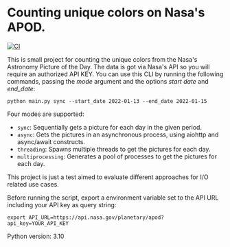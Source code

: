 # Counting unique colors on Nasa's APOD.

[![CI](https://github.com/alejandro-zuleta-globant/nasa-pod/actions/workflows/python-app.yml/badge.svg?branch=main)](https://github.com/alejandro-zuleta-globant/nasa-pod/actions/workflows/python-app.yml)

This is small project for counting the unique colors from the Nasa's Astronomy Picture of the Day. The data is got via Nasa's API so you will require an authorized API KEY. You can use this CLI by running the following commands, passing the _mode_ argument and the options _start date_ and _end_date_:

```shell
python main.py sync --start_date 2022-01-13 --end_date 2022-01-15
```

Four modes are supported:

- `sync`: Sequentially gets a picture for each day in the given period.
- `async`: Gets the pictures in an asynchronous process, using aiohttp and async/await constructs.
- `threading`: Spawns multiple threads to get the pictures for each day.
- `multiprocessing`: Generates a pool of processes to get the pictures for each day.

This project is just a test aimed to evaluate different approaches for I/O related use cases.

Before running the script, export a environment variable set to the API URL including your API key as query string:

```shell
export API_URL=https://api.nasa.gov/planetary/apod?api_key=YOUR_API_KEY
```

Python version: 3.10